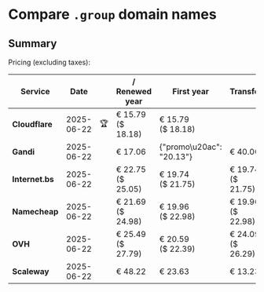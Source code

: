 # Compare `.group` domain names

## Summary

Pricing (excluding taxes):

| Service | Date |  | / Renewed year | First year | Transfer | Restoration |
|--|--|--|--|--|--|--|
| **Cloudflare** | 2025-06-22 | 🏆 | € 15.79<br>($ 18.18) | € 15.79<br>($ 18.18) |  |  |
| **Gandi** | 2025-06-22 |  | € 17.06 | {"promo\u20ac": "20.13"} | € 40.00 | € 86.26 |
| **Internet.bs** | 2025-06-22 |  | € 22.75<br>($ 25.05) | € 19.74<br>($ 21.75) | € 19.74<br>($ 21.75) | € 273.45<br>($ 301.25) |
| **Namecheap** | 2025-06-22 |  | € 21.69<br>($ 24.98) | € 19.96<br>($ 22.98) | € 19.96<br>($ 22.98) |  |
| **OVH** | 2025-06-22 |  | € 25.49<br>($ 27.79) | € 20.59<br>($ 22.39) | € 24.09<br>($ 26.29) |  |
| **Scaleway** | 2025-06-22 |  | € 48.22 | € 23.63 | € 13.23 | € 49.99 |
